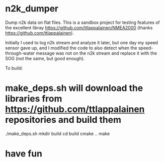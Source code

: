 # n2k_dumper
Dump n2k data on flat files.
This is a sandbox project for testing features of the excellent libray https://github.com/ttlappalainen/NMEA2000 (thanks https://github.com/ttlappalainen).

Initially I used to log n2k stream and analyze it later, but one day my speed sensor gave up, and I modified the code to also detect when the speed-through-water message was not on the n2k stream and replace it with the SOG (not the same, but good enough).

To build:
# make_deps.sh will download the libraries from https://github.com/ttlappalainen repositories and build them
./make_deps.sh 
mkdir build
cd build
cmake ..
make
# have fun



